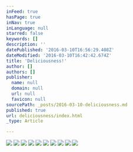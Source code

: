 ```yaml
---
inFeed: true
hasPage: true
inNav: true
inLanguage: null
starred: false
keywords: []
description: ''
datePublished: '2016-03-10T16:56:29.408Z'
dateModified: '2016-03-10T16:42:42.674Z'
title: 'Deliciousness!'
author: []
authors: []
publisher:
  name: null
  domain: null
  url: null
  favicon: null
sourcePath: _posts/2016-03-10-deliciousness.md
published: true
url: deliciousness/index.html
_type: Article

---
```

![](https://the-grid-user-content.s3-us-west-2.amazonaws.com/350f6a67-f67a-457b-8ad2-9459f2724c51.jpg)
![](https://the-grid-user-content.s3-us-west-2.amazonaws.com/a7bb0cc5-8dfc-4584-9926-be99eb9d21e3.jpg)
![](https://the-grid-user-content.s3-us-west-2.amazonaws.com/3acbe341-161d-40bb-b72a-3195bc451374.jpg)
![](https://the-grid-user-content.s3-us-west-2.amazonaws.com/2a1c5557-7efa-4a45-b74d-ec54e2d42bc2.jpg)
![](https://the-grid-user-content.s3-us-west-2.amazonaws.com/68fd3f17-b2e9-4f7d-8bba-2f1a98057cfa.jpg)
![](https://the-grid-user-content.s3-us-west-2.amazonaws.com/60ed31ed-6650-4d99-88fb-b619ff24ae13.jpg)
![](https://the-grid-user-content.s3-us-west-2.amazonaws.com/43ffed9c-d00d-4de1-9d87-766deec78657.jpg)
![](https://the-grid-user-content.s3-us-west-2.amazonaws.com/bdd96153-b8c9-46df-bba3-3b4ac9469904.jpg)
![](https://the-grid-user-content.s3-us-west-2.amazonaws.com/3ec294c7-f9f1-45c5-b2b2-97d63b5b89b3.jpg)
![](https://the-grid-user-content.s3-us-west-2.amazonaws.com/da592c35-fc95-4d1a-9682-24ee73ef6906.jpg)